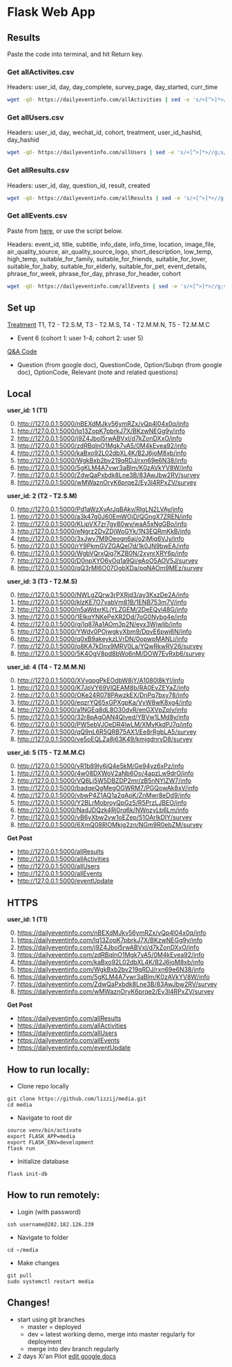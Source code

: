 # Flask Web App

## Results
Paste the code into terminal, and hit Return key.
### Get allActivites.csv
Headers: user_id, day, day_complete, survey_page, day_started, curr_time
```bash
wget -qO- https://dailyeventinfo.com/allActivities | sed -e 's/<[^>]*>//g;s/^ //g;s/^[ \t]*//;s/完成情况//;/^$/d' > allActivites.csv
```

### Get allUsers.csv
Headers: user_id, day, wechat_id, cohort, treatment, user_id_hashid, day_hashid
```bash
wget -qO- https://dailyeventinfo.com/allUsers | sed -e 's/<[^>]*>//g;s/^ //g;s/^[ \t]*//;s/完成情况//;/^$/d' > allUsers.csv
```

### Get allResults.csv
Headers: user_id, day, question_id, result, created
```bash
wget -qO- https://dailyeventinfo.com/allResults | sed -e 's/<[^>]*>//g;s/^ //g;s/^[ \t]*//;s/完成情况//;/^$/d' > allResults.csv
```

### Get allEvents.csv
Paste from [here](https://dailyeventinfo.com/allEvents), or use the script below.    

Headers: event_id, title, subtitle, info_date, info_time, location, image_file, air_quality_source, air_quality_source_logo, short_description, low_temp, high_temp, suitable_for_family, suitable_for_friends, suitable_for_lover, suitable_for_baby, suitable_for_elderly, suitable_for_pet, event_details, phrase_for_week, phrase_for_day, phrase_for_header, cohort
```bash
wget -qO- https://dailyeventinfo.com/allEvents | sed -e 's/<[^>]*>//g;s/^ //g;s/^[ \t]*//;s/完成情况//;/^$/d' > allEvents.csv
```
## Set up
[Treatment](https://docs.google.com/spreadsheets/d/1rbqW0Ooj0mW6yI6AapUmkkDcs3w8OI5H3VPDT4D049o/edit?usp=sharing) T1, T2 - T2.S.M, T3 - T2.M.S, T4 - T2.M.M.N, T5 - T2.M.M.C
- Event 6 (cohort 1: user 1-4; cohort 2: user 5)

[Q&A Code](https://docs.google.com/spreadsheets/d/13eTESZNvaWt9HJT508376lfapPdtOMc5z4Z9fiaU_P4/edit?usp=sharing)
- Question (from google doc), QuestionCode, Option/Subqn (from google doc), OptionCode, Relevant (note and related questions)

## Local  
**user_id: 1 (T1)**  

0. http://127.0.0.1:5000/nBEXdMJkv56ymRZx/vQp4l04x0q/info
1. http://127.0.0.1:5000/lq13ZopK7pbrkJ7X/BKzwNEGg9y/info  
2. http://127.0.0.1:5000/j9Z4Jbol5rwABVxl/d7kZonDXxO/info  
3. http://127.0.0.1:5000/zdRBqlnO1Mgk7vA5/0M4kEvea92/info  
4. http://127.0.0.1:5000/kaBxo92L02dbXL4K/B2J6joM8xb/info  
5. http://127.0.0.1:5000/WgkBxb2bv219qRDJ/rxn69e6N38/info  
6. http://127.0.0.1:5000/5gKLM4A7vwr3aBlm/K0zAVkYV8W/info  
7. http://127.0.0.1:5000/ZdwQaPxbdk8Lne3B/83AwJbw2RV/survey  
8. http://127.0.0.1:5000/wMWaznOryK6prqe2/Ey3l4RPxZV/survey  

**user_id: 2 (T2 - T2.S.M)**  

0. http://127.0.0.1:5000/Pd1aWzXvArJqBAkv/RlgLN2LVAy/info
1. http://127.0.0.1:5000/a3k47g0J60EmWOjD/QGngX7ZREN/info
2. http://127.0.0.1:5000/KLjpVX7zr7gy80wv/waA5xNgGBo/info
3. http://127.0.0.1:5000/eNgrz2DvZDjWoGYk/1N3EQRmKkB/info
4. http://127.0.0.1:5000/3xJwy7M9Oeogn6aj/o2jMjq6VJy/info
5. http://127.0.0.1:5000/rY9PkmGVZGAQel7d/1k0JN9bwEA/info
6. http://127.0.0.1:5000/WgbVQrxQjq7KZB0N/2xynrXRY6p/info
7. http://127.0.0.1:5000/D0npXYO6vOq1a9Qj/eAoO5AOV5J/survey
8. http://127.0.0.1:5000/qQ3rMl6O07OgbXDa/pqNAOm9MEz/survey

**user_id: 3 (T3 - T2.M.S)**  

0. http://127.0.0.1:5000/NWLgZQrw3rPXRjd3/ay3KxzDe2A/info
1. http://127.0.0.1:5000/klzKE7O7vabVm81B/1ENB753m7V/info
2. http://127.0.0.1:5000/n5aWdxrKLjYLZGEM/2DeEQvl48G/info
3. http://127.0.0.1:5000/1ElkqYNKePeXR2Dd/7oG0Nybg4e/info
4. http://127.0.0.1:5000/gj1q87Aa1AOm3p2N/eyx3Wjwljb/info
5. http://127.0.0.1:5000/YWdv0POjwgkyXbm9/DpvE6pwj6N/info
6. http://127.0.0.1:5000/q0xB9akeykzLVrDN/0opwpMANLj/info
7. http://127.0.0.1:5000/o8KA7kDnx9MRV0La/YQwRkwRV26/survey
8. http://127.0.0.1:5000/5K4OgV8pd8bWo6nM/DOW7EvRxb6/survey

**user_id: 4 (T4 - T2.M.M.N)**  

0. http://127.0.0.1:5000/XVvqpgPkEOdbW8jY/A1080l8kYl/info
1. http://127.0.0.1:5000/K7JpVY69VlQEAM8b/RA0EvZEYaZ/info
2. http://127.0.0.1:5000/OKe24R078PAwzkEX/DnPq7bxv78/info
3. http://127.0.0.1:5000/eqzrYQ65xGPXgpKa/VyW8wK8xg4/info
4. http://127.0.0.1:5000/a1NGEq8dL8O30dvR/enGXVpZplv/info
5. http://127.0.0.1:5000/32r8pAgOAN4Qlved/YBVw1LMd8y/info
6. http://127.0.0.1:5000/PW5ebVJOeDR4lwLM/XMvKkdPJ7q/info
7. http://127.0.0.1:5000/qQ9nL6R5QRB75AX1/Ee8rRgbLA5/survey
8. http://127.0.0.1:5000/ve5oEQLZa8j63K49/kmjgdnrvD8/survey

**user_id: 5 (T5 - T2.M.M.C)**   

0. http://127.0.0.1:5000/yR1b89ly6jQ4e5kM/Ge94yz6xPz/info
1. http://127.0.0.1:5000/4w08DXWoV2aNb6Oo/4apzLw9drO/info
2. http://127.0.0.1:5000/VQ6Lj5W5DBZDP2mr/zB5nNYlZW7/info
3. http://127.0.0.1:5000/badqeQgMegOGWRM7/PGQowAk8xV/info
4. http://127.0.0.1:5000/vbwP4Z1AQ1a2qApK/ZnMwr8eDd9/info
5. http://127.0.0.1:5000/Y2BLrMobroyQpGz5/R5PrzLJBEO/info
6. http://127.0.0.1:5000/NadJDQzk4Rj0rq6k/NWnzyLb6Lm/info
7. http://127.0.0.1:5000/vB6yXbw2vw1oEZep/51OArlkDlY/survey
8. http://127.0.0.1:5000/6XmQ08RlOMkjg2zn/NGm9R0ebZM/survey

**Get Post**
- http://127.0.0.1:5000/allResults
- http://127.0.0.1:5000/allActivities
- http://127.0.0.1:5000/allUsers
- http://127.0.0.1:5000/allEvents
- http://127.0.0.1:5000/eventUpdate

## HTTPS  
**user_id: 1 (T1)**  

0. https://dailyeventinfo.com/nBEXdMJkv56ymRZx/vQp4l04x0q/info
1. https://dailyeventinfo.com/lq13ZopK7pbrkJ7X/BKzwNEGg9y/info
2. https://dailyeventinfo.com/j9Z4Jbol5rwABVxl/d7kZonDXxO/info
3. https://dailyeventinfo.com/zdRBqlnO1Mgk7vA5/0M4kEvea92/info
4. https://dailyeventinfo.com/kaBxo92L02dbXL4K/B2J6joM8xb/info
5. https://dailyeventinfo.com/WgkBxb2bv219qRDJ/rxn69e6N38/info
6. https://dailyeventinfo.com/5gKLM4A7vwr3aBlm/K0zAVkYV8W/info
7. https://dailyeventinfo.com/ZdwQaPxbdk8Lne3B/83AwJbw2RV/survey
8. https://dailyeventinfo.com/wMWaznOryK6prqe2/Ey3l4RPxZV/survey

**Get Post**
- https://dailyeventinfo.com/allResults
- https://dailyeventinfo.com/allActivities
- https://dailyeventinfo.com/allUsers
- https://dailyeventinfo.com/allEvents
- https://dailyeventinfo.com/eventUpdate

## How to run locally:
- Clone repo locally
```
git clone https://github.com/lizzij/media.git
cd media
```

- Navigate to root dir
```
source venv/bin/activate
export FLASK_APP=media
export FLASK_ENV=development
flask run
```

- Initialize database
```
flask init-db
```

## How to run remotely:
- Login (with password)
```
ssh username@202.182.126.239
```
- Navigate to folder
```
cd ~/media
```

- Make changes
```
git pull
sudo systemctl restart media
```

## Changes!
- start using git branches
  - master = deployed
  - dev = latest working demo, merge into master regularly for deployment
  - <feature branches> merge into dev branch regularly
- 2 days Xi'an Pilot [edit google docs](https://docs.google.com/document/d/1xvPo-bulFDlbYwLeHmL--fx_NsrwSkMH_i8PZwZrUGc/edit?usp=sharing)
